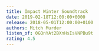 ```yaml
---
title: Impact Winter Soundtrack
date: 2019-02-18T12:00:00+0000
release: 2018-05-01T12:00:00+0100
authors: Mitch Murder
listen_of: 0GQnYAt2BXnHsIsVNPBu9t
rating: 4.5
---
```

